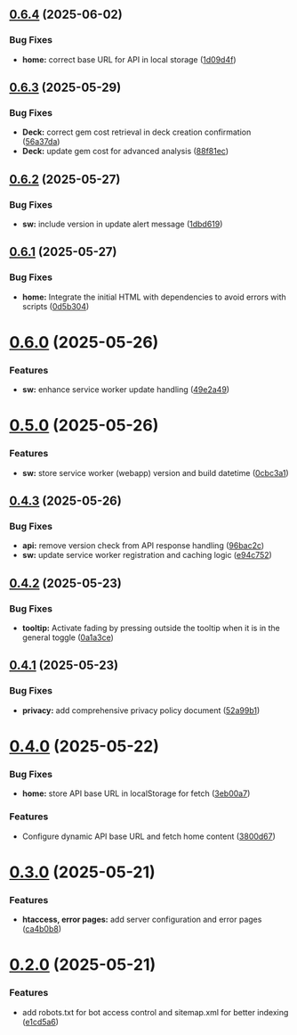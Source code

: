 ## [0.6.4](https://github.com/ClashStrategic/webapp/compare/v0.6.3...v0.6.4) (2025-06-02)


### Bug Fixes

* **home:** correct base URL for API in local storage ([1d09d4f](https://github.com/ClashStrategic/webapp/commit/1d09d4f5f495a6bf8afe9f80df9285c450bf529c))

## [0.6.3](https://github.com/ClashStrategic/webapp/compare/v0.6.2...v0.6.3) (2025-05-29)


### Bug Fixes

* **Deck:** correct gem cost retrieval in deck creation confirmation ([56a37da](https://github.com/ClashStrategic/webapp/commit/56a37da5119664fb488c50547dd5b15afaa499bd))
* **Deck:** update gem cost for advanced analysis ([88f81ec](https://github.com/ClashStrategic/webapp/commit/88f81ec0ed1459bd15b1476d624a2ae0aa38da85))

## [0.6.2](https://github.com/ClashStrategic/webapp/compare/v0.6.1...v0.6.2) (2025-05-27)


### Bug Fixes

* **sw:** include version in update alert message ([1dbd619](https://github.com/ClashStrategic/webapp/commit/1dbd619e86172447948fd44612986cd02217f431))

## [0.6.1](https://github.com/ClashStrategic/webapp/compare/v0.6.0...v0.6.1) (2025-05-27)


### Bug Fixes

* **home:** Integrate the initial HTML with dependencies to avoid errors with scripts ([0d5b304](https://github.com/ClashStrategic/webapp/commit/0d5b30482c7413d9c8fef17b3ccc0d6f3945685a))

# [0.6.0](https://github.com/ClashStrategic/webapp/compare/v0.5.0...v0.6.0) (2025-05-26)


### Features

* **sw:** enhance service worker update handling ([49e2a49](https://github.com/ClashStrategic/webapp/commit/49e2a495c460ded535cfa90ba62be1eb60f618ca))

# [0.5.0](https://github.com/ClashStrategic/webapp/compare/v0.4.3...v0.5.0) (2025-05-26)


### Features

* **sw:** store service worker (webapp) version and build datetime ([0cbc3a1](https://github.com/ClashStrategic/webapp/commit/0cbc3a14831fdf7c8d52adb188ba65ccdf551a93))

## [0.4.3](https://github.com/ClashStrategic/webapp/compare/v0.4.2...v0.4.3) (2025-05-26)


### Bug Fixes

* **api:** remove version check from API response handling ([96bac2c](https://github.com/ClashStrategic/webapp/commit/96bac2cb84d6d596c466cbee7cc00f5c09e07ad3))
* **sw:** update service worker registration and caching logic ([e94c752](https://github.com/ClashStrategic/webapp/commit/e94c7525ef46bbc4dde8c2a70cfed126878bb15b))

## [0.4.2](https://github.com/ClashStrategic/webapp/compare/v0.4.1...v0.4.2) (2025-05-23)


### Bug Fixes

* **tooltip:** Activate fading by pressing outside the tooltip when it is in the general toggle ([0a1a3ce](https://github.com/ClashStrategic/webapp/commit/0a1a3ce2958f6fc1b1fbaf195f18b98ce0750f39))

## [0.4.1](https://github.com/ClashStrategic/webapp/compare/v0.4.0...v0.4.1) (2025-05-23)


### Bug Fixes

* **privacy:** add comprehensive privacy policy document ([52a99b1](https://github.com/ClashStrategic/webapp/commit/52a99b1ed7d8f4c7d5fae9d850f1a24069aa0a49))

# [0.4.0](https://github.com/ClashStrategic/webapp/compare/v0.3.0...v0.4.0) (2025-05-22)


### Bug Fixes

* **home:** store API base URL in localStorage for fetch ([3eb00a7](https://github.com/ClashStrategic/webapp/commit/3eb00a7e571abea0c8d1d4ba3932fb450e3f877c))


### Features

* Configure dynamic API base URL and fetch home content ([3800d67](https://github.com/ClashStrategic/webapp/commit/3800d6716d5364d9d5a1678876da72ae850ba079))

# [0.3.0](https://github.com/ClashStrategic/webapp/compare/v0.2.0...v0.3.0) (2025-05-21)


### Features

* **htaccess, error pages:** add server configuration and error pages ([ca4b0b8](https://github.com/ClashStrategic/webapp/commit/ca4b0b81c2f64672c9397c6f92c56a4353eb7ab7))

# [0.2.0](https://github.com/ClashStrategic/webapp/compare/v0.1.0...v0.2.0) (2025-05-21)


### Features

* add robots.txt for bot access control and sitemap.xml for better indexing ([e1cd5a6](https://github.com/ClashStrategic/webapp/commit/e1cd5a69ffec4481cc18f202b0e11ff54161d0d7))
